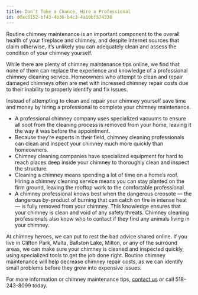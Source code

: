 ```yaml
---
title: Don’t Take a Chance, Hire a Professional
id: d0ac5152-bf43-4b36-b4c3-4a10bf574338
---
```

Routine chimney maintenance is an important component to the overall health of your fireplace and chimney, and despite Internet sources that claim otherwise, it’s unlikely you can adequately clean and assess the condition of your chimney yourself. 

While there are plenty of chimney maintenance tips online, we find that none of them can replace the experience and knowledge of a professional chimney cleaning service. Homeowners who attempt to clean and repair damaged chimneys often are met with increased chimney repair costs due to their inability to properly identify and fix issues.

Instead of attempting to clean and repair your chimney yourself save time and money by hiring a professional to complete your chimney maintenance.

- A professional chimney company uses specialized vacuums to ensure all soot from the cleaning process is removed from your home, leaving it the way it was before the appointment. 
- Because they’re experts in their field, chimney cleaning professionals can clean and inspect your chimney much more quickly than homeowners. 
- Chimney cleaning companies have specialized equipment for hard to reach places deep inside your chimney to thoroughly clean and inspect the structure. 
- Cleaning a chimney means spending a lot of time on a home’s roof. Hiring a chimney cleaning service means you can stay planted on the firm ground, leaving the rooftop work to the comfortable professional. 
- A chimney professional knows best when the dangerous creosote — the dangerous by-product of burning that can catch on fire in intense heat — is fully removed from your chimney. This knowledge ensures that your chimney is clean and void of any safety threats. Chimney cleaning professionals also know who to contact if they find any animals living in your chimney. 

At chimney heroes, we can put to rest the bad advice shared online. If you live in Clifton Park, Malta, Ballston Lake, Milton, or any of the surround areas, we can make sure your chimney is cleaned and inspected quickly, using specialized tools to get the job done right. 
Routine chimney maintenance will help decrease chimney repair costs, as we can identify small problems before they grow into expensive issues. 

For more information or chimney maintenance tips, [contact us](https://chimneyheroes.com/contact) or call 518-243-8099 today.
